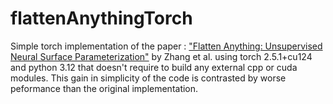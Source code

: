 # flattenAnythingTorch

Simple torch implementation of the paper : ["Flatten Anything: Unsupervised Neural Surface Parameterization"](https://arxiv.org/abs/2405.14633) by Zhang et al. using torch 2.5.1+cu124 and python 3.12 that doesn't require to build any external cpp or cuda modules. This gain in simplicity of the code is contrasted by worse peformance than the original implementation.
